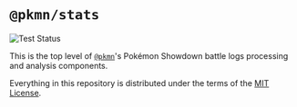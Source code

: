 # `@pkmn/stats`

![Test Status](https://github.com/pkmn/stats/workflows/Tests/badge.svg)

This is the top level of [`@pkmn`](https://pkmn.cc/@pkmn/)'s Pokémon Showdown battle logs
processing and analysis components.

Everything in this repository is distributed under the terms of the [MIT License](LICENSE).
